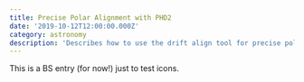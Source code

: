 ```yaml
---
title: Precise Polar Alignment with PHD2
date: '2019-10-12T12:00:00.000Z'
category: astronomy
description: 'Describes how to use the drift align tool for precise polar alignment in PHD2.'
---
```


This is a BS entry (for now!) just to test icons.
